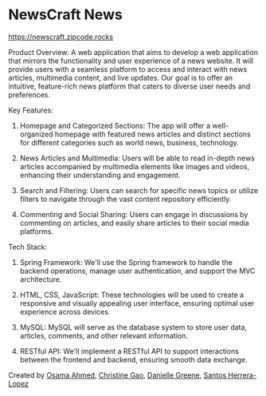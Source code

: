# NewsCraft News
https://newscraft.zipcode.rocks

Product Overview: A web application that aims to develop a web application that mirrors the functionality and user experience of a news website. It will provide users with a seamless platform to access and interact with news articles, multimedia content, and live updates. Our goal is to offer an intuitive, feature-rich news platform that caters to diverse user needs and preferences.

Key Features:
1. Homepage and Categorized Sections: The app will offer a well-organized homepage with featured news articles and distinct sections for different categories such as world news, business, technology.

2. News Articles and Multimedia: Users will be able to read in-depth news articles accompanied by multimedia elements like images and videos, enhancing their understanding and engagement.

3. Search and Filtering: Users can search for specific news topics or utilize filters to navigate through the vast content repository efficiently.

4. Commenting and Social Sharing: Users can engage in discussions by commenting on articles, and easily share articles to their social media platforms.



Tech Stack:
1. Spring Framework: We'll use the Spring framework to handle the backend operations, manage user authentication, and support the MVC architecture.

4. HTML, CSS, JavaScript: These technologies will be used to create a responsive and visually appealing user interface, ensuring optimal user experience across devices.

5. MySQL: MySQL will serve as the database system to store user data, articles, comments, and other relevant information.

6. RESTful API: We'll implement a RESTful API to support interactions between the frontend and backend, ensuring smooth data exchange.

Created by [Osama Ahmed](https://www.linkedin.com/in/oahmed105/), [Christine Gao](https://www.linkedin.com/in/ctgao2/), [Danielle Greene](https://www.linkedin.com/in/danielle-n-greene/), [Santos Herrera-Lopez](https://www.linkedin.com/in/santosherreralopez/)
